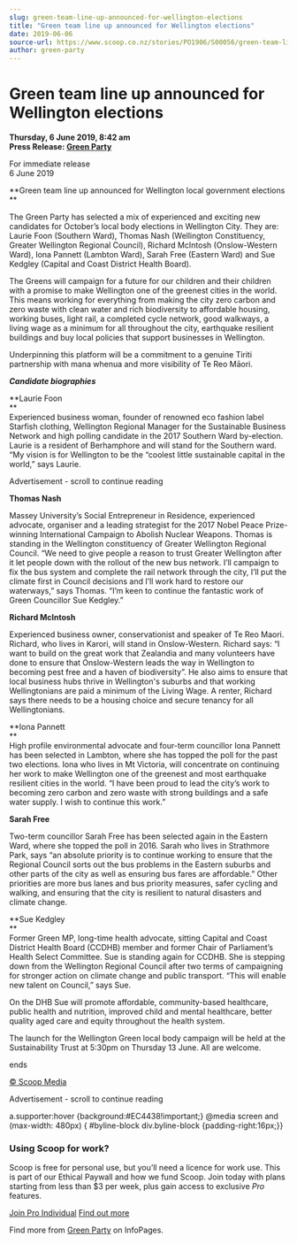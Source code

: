 ```yaml
---
slug: green-team-line-up-announced-for-wellington-elections
title: "Green team line up announced for Wellington elections"
date: 2019-06-06
source-url: https://www.scoop.co.nz/stories/PO1906/S00056/green-team-line-up-announced-for-wellington-elections.htm
author: green-party
---
```

Green team line up announced for Wellington elections
=====================================================

**Thursday, 6 June 2019, 8:42 am**  
**Press Release: [Green Party](https://info.scoop.co.nz/Green_Party)**

For immediate release  
6 June 2019

**Green team line up announced for Wellington local government elections  
**

The Green Party has selected a mix of experienced and exciting new candidates for October’s local body elections in Wellington City. They are: Laurie Foon (Southern Ward), Thomas Nash (Wellington Constituency, Greater Wellington Regional Council), Richard McIntosh (Onslow-Western Ward), Iona Pannett (Lambton Ward), Sarah Free (Eastern Ward) and Sue Kedgley (Capital and Coast District Health Board).

The Greens will campaign for a future for our children and their children with a promise to make Wellington one of the greenest cities in the world. This means working for everything from making the city zero carbon and zero waste with clean water and rich biodiversity to affordable housing, working buses, light rail, a completed cycle network, good walkways, a living wage as a minimum for all throughout the city, earthquake resilient buildings and buy local policies that support businesses in Wellington.

Underpinning this platform will be a commitment to a genuine Tiriti partnership with mana whenua and more visibility of Te Reo Māori.

**_Candidate biographies_**

**Laurie Foon  
**  
Experienced business woman, founder of renowned eco fashion label Starfish clothing, Wellington Regional Manager for the Sustainable Business Network and high polling candidate in the 2017 Southern Ward by-election. Laurie is a resident of Berhamphore and will stand for the Southern ward. “My vision is for Wellington to be the “coolest little sustainable capital in the world,” says Laurie.

Advertisement - scroll to continue reading





**Thomas Nash**

Massey University’s Social Entrepreneur in Residence, experienced advocate, organiser and a leading strategist for the 2017 Nobel Peace Prize-winning International Campaign to Abolish Nuclear Weapons. Thomas is standing in the Wellington constituency of Greater Wellington Regional Council. “We need to give people a reason to trust Greater Wellington after it let people down with the rollout of the new bus network. I’ll campaign to fix the bus system and complete the rail network through the city, I’ll put the climate first in Council decisions and I’ll work hard to restore our waterways,” says Thomas. “I’m keen to continue the fantastic work of Green Councillor Sue Kedgley.”

**Richard McIntosh**

Experienced business owner, conservationist and speaker of Te Reo Maori. Richard, who lives in Karori, will stand in Onslow-Western. Richard says: “I want to build on the great work that Zealandia and many volunteers have done to ensure that Onslow-Western leads the way in Wellington to becoming pest free and a haven of biodiversity”. He also aims to ensure that local business hubs thrive in Wellington's suburbs and that working Wellingtonians are paid a minimum of the Living Wage. A renter, Richard says there needs to be a housing choice and secure tenancy for all Wellingtonians.

**Iona Pannett  
**  
High profile environmental advocate and four-term councillor Iona Pannett has been selected in Lambton, where she has topped the poll for the past two elections. Iona who lives in Mt Victoria, will concentrate on continuing her work to make Wellington one of the greenest and most earthquake resilient cities in the world. “I have been proud to lead the city’s work to becoming zero carbon and zero waste with strong buildings and a safe water supply. I wish to continue this work.”

**Sarah Free**

Two-term councillor Sarah Free has been selected again in the Eastern Ward, where she topped the poll in 2016. Sarah who lives in Strathmore Park, says “an absolute priority is to continue working to ensure that the Regional Council sorts out the bus problems in the Eastern suburbs and other parts of the city as well as ensuring bus fares are affordable.” Other priorities are more bus lanes and bus priority measures, safer cycling and walking, and ensuring that the city is resilient to natural disasters and climate change.

**Sue Kedgley  
**  
Former Green MP, long-time health advocate, sitting Capital and Coast District Health Board (CCDHB) member and former Chair of Parliament’s Health Select Committee. Sue is standing again for CCDHB. She is stepping down from the Wellington Regional Council after two terms of campaigning for stronger action on climate change and public transport. “This will enable new talent on Council,” says Sue.

On the DHB Sue will promote affordable, community-based healthcare, public health and nutrition, improved child and mental healthcare, better quality aged care and equity throughout the health system.

The launch for the Wellington Green local body campaign will be held at the Sustainability Trust at 5:30pm on Thursday 13 June. All are welcome.

  
ends

[© Scoop Media](http://www.scoop.co.nz/about/terms.html)  

Advertisement - scroll to continue reading



a.supporter:hover {background:#EC4438!important;} @media screen and (max-width: 480px) { #byline-block div.byline-block {padding-right:16px;}}

### Using Scoop for work?

Scoop is free for personal use, but you’ll need a licence for work use. This is part of our Ethical Paywall and how we fund Scoop. Join today with plans starting from less than $3 per week, plus gain access to exclusive _Pro_ features.  
  
[Join Pro Individual](https://pro.scoop.co.nz/Individual/?from=ProIn24) [Find out more](https://pro.scoop.co.nz/using-scoop-for-work/?from=ProIn24)

Find more from [Green Party](https://info.scoop.co.nz/Green_Party) on InfoPages.